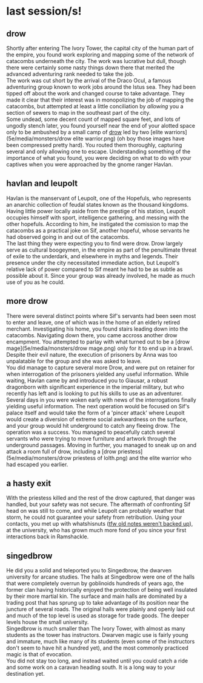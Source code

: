 # last session/s!

## drow   

Shortly after entering The Ivory Tower, the capital city of the human part of the empire, 
you found work exploring and mapping some of the network of catacombs underneath the city. 
The work was lucrative but dull, though there were certainly some nasty things down there 
that merited the advanced adventuring rank needed to take the job.  
The work was cut short by the arrival of the Draco Ocul, a famous adventuring group known 
to work jobs around the Istus sea. They had been tipped off about the work and changed 
course to take advantage. They made it clear that their interest was in monopolizing the 
job of mapping the catacombs, but attempted at least a little conciliation by *allowing* 
you a section of sewers to map in the southeast part of the city.  
Some undead, some decent count of mapped square feet, and lots of ungodly stench later, 
you found yourself near the end of your alotted space only to be ambushed by a small camp 
of [drow](5e/media/monsters/drow.png) led by two [elite warriors](5e/media/monsters/drow elite warrior.png) 
(oh boy those images have been compressed pretty hard). You routed them thoroughly, capturing 
several and only allowing one to escape. Understanding something of the importance of what 
you found, you were deciding on what to do with your captives when you were approached by 
the gnome ranger Havlan.  

## havlan and leupolt  

Havlan is the manservant of Leupolt, one of the Hopefuls, who represents an anarchic collection 
of feudal states known as the thousand kingdoms. Having little power locally aside from the 
prestige of his station, Leupolt occupies himself with sport, intelligence gathering, and messing 
with the other hopefuls.  According to him, he instigated the comission to map the catacombs 
as a practical joke on Sif, another hopeful, whose servants he had observed going in and out 
of the catacombs.  
The last thing they were expecting you to find were drow. Drow largely serve as cultural 
boogeymen, in the empire as part of the penultimate threat of exile to the underdark, and 
elsewhere in myths and legends. Their presence under the city necessitated immediate 
action, but Leupolt's relative lack of power compared to Sif meant he had to be as subtle 
as possible about it. Since your group was already involved, he made as much use of you as 
he could.  

## more drow  

There were several distinct points where Sif's servants had been seen most to enter and leave, 
one of which was in the home of an elderly retired merchant.  Investigating his home, you 
found stairs leading down into the catacombs. Navigating down there, you came accross another 
drow encampment. You attempted to parlay with what turned out to be a [drow mage](5e/media/monsters/drow mage.png) 
only for it to end up in a brawl. Despite their evil nature, the execution of prisoners by 
Anna was too unpalatable for the group and she was asked to leave.  
You did manage to capture several more Drow, and were put on retainer for when interrogation 
of the prisoners yielded any useful information. While waiting, Havlan came by and introduced 
you to Giausar, a robust dragonborn with significant experience in the imperial military, but 
who recently has left and is looking to put his skills to use as an adventurer.  
Several days in you were woken early with news of the interrogations finally yielding useful 
information.  The next operation would be focused on Sif's palace itself and would take the 
form of a 'pincer attack' where Leupolt would create a diversion of extreme social awkwardness 
on the surface, and your group would hit underground to catch any fleeing drow. 
The operation was a success. You managed to peacefully catch several servants who were trying 
to move furniture and artwork through the underground passages. Moving in further, you managed 
to sneak up on and attack a room full of drow, including a [drow priestess](5e/media/monsters/drow priestess of lolth.png) 
and the elite warrior who had escaped you earlier.  

## a hasty exit  

With the priestess killed and the rest of the drow captured, that danger was handled, but your 
safety was not secure. The aftermath of confronting Sif head on was still to come, and while 
Leupolt can probably weather that storm, he could not guarantee your safety from retribution. 
Using your contacts, you met up with whatshisnuts ([tfw old notes weren't backed up](https://glyphpress.com/talk/wp-content/uploads/2016/01/Roy-Batty.jpg)), 
at the university, who has grown much more fond of you since your first interactions back in 
Ramshackle. 

## singedbrow

He did you a solid and teleported you to Singedbrow, the dwarven university for arcane studies. 
The halls at Singedbrow were one of the halls that were completely overrun by goblinoids hundreds 
of years ago, the former clan having historically enjoyed the protection of being well insulated 
by their more martial kin. The surface and main halls are dominated by a trading post that has 
sprung up to take advantage of its position near the juncture of several roads. The original halls 
were plainly and openly laid out and much of the top level is used as storage for trade goods. 
The deeper levels house the small university.  
Singedbrow is much smaller than The Ivory Tower, with almost as many students as the tower has 
instructors. Dwarven magic use is fairly young and immature, much like many of its students 
(even some of the instructors don't seem to have hit a hundred yet), and the most commonly 
practiced magic is that of evocation.  
You did not stay too long, and instead waited until you could catch a ride and some work on a 
caravan heading south. It is a long way to your destination yet.